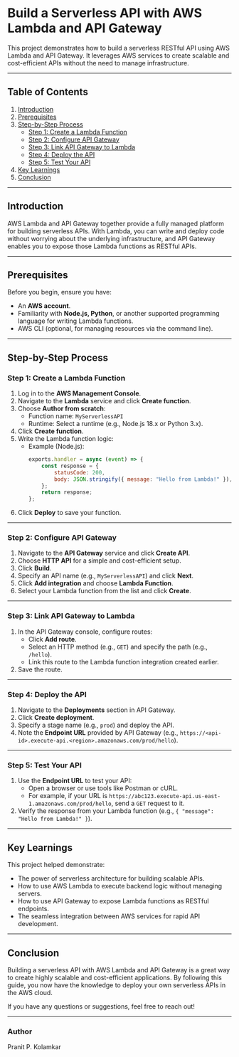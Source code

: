 # Build a Serverless API with AWS Lambda and API Gateway

This project demonstrates how to build a serverless RESTful API using AWS Lambda and API Gateway. It leverages AWS services to create scalable and cost-efficient APIs without the need to manage infrastructure.

---

## Table of Contents

1. [Introduction](#introduction)
2. [Prerequisites](#prerequisites)
3. [Step-by-Step Process](#step-by-step-process)
   - [Step 1: Create a Lambda Function](#step-1-create-a-lambda-function)
   - [Step 2: Configure API Gateway](#step-2-configure-api-gateway)
   - [Step 3: Link API Gateway to Lambda](#step-3-link-api-gateway-to-lambda)
   - [Step 4: Deploy the API](#step-4-deploy-the-api)
   - [Step 5: Test Your API](#step-5-test-your-api)
4. [Key Learnings](#key-learnings)
5. [Conclusion](#conclusion)

---

## Introduction

AWS Lambda and API Gateway together provide a fully managed platform for building serverless APIs. With Lambda, you can write and deploy code without worrying about the underlying infrastructure, and API Gateway enables you to expose those Lambda functions as RESTful APIs.

---

## Prerequisites

Before you begin, ensure you have:
- An **AWS account**.
- Familiarity with **Node.js, Python**, or another supported programming language for writing Lambda functions.
- AWS CLI (optional, for managing resources via the command line).

---

## Step-by-Step Process

### Step 1: Create a Lambda Function

1. Log in to the **AWS Management Console**.
2. Navigate to the **Lambda** service and click **Create function**.
3. Choose **Author from scratch**:
   - Function name: `MyServerlessAPI`
   - Runtime: Select a runtime (e.g., Node.js 18.x or Python 3.x).
4. Click **Create function**.
5. Write the Lambda function logic:
   - Example (Node.js):
     ```javascript
     exports.handler = async (event) => {
         const response = {
             statusCode: 200,
             body: JSON.stringify({ message: "Hello from Lambda!" }),
         };
         return response;
     };
     ```
6. Click **Deploy** to save your function.

---

### Step 2: Configure API Gateway

1. Navigate to the **API Gateway** service and click **Create API**.
2. Choose **HTTP API** for a simple and cost-efficient setup.
3. Click **Build**.
4. Specify an API name (e.g., `MyServerlessAPI`) and click **Next**.
5. Click **Add integration** and choose **Lambda Function**.
6. Select your Lambda function from the list and click **Create**.

---

### Step 3: Link API Gateway to Lambda

1. In the API Gateway console, configure routes:
   - Click **Add route**.
   - Select an HTTP method (e.g., `GET`) and specify the path (e.g., `/hello`).
   - Link this route to the Lambda function integration created earlier.
2. Save the route.

---

### Step 4: Deploy the API

1. Navigate to the **Deployments** section in API Gateway.
2. Click **Create deployment**.
3. Specify a stage name (e.g., `prod`) and deploy the API.
4. Note the **Endpoint URL** provided by API Gateway (e.g., `https://<api-id>.execute-api.<region>.amazonaws.com/prod/hello`).

---

### Step 5: Test Your API

1. Use the **Endpoint URL** to test your API:
   - Open a browser or use tools like Postman or cURL.
   - For example, if your URL is `https://abc123.execute-api.us-east-1.amazonaws.com/prod/hello`, send a `GET` request to it.
2. Verify the response from your Lambda function (e.g., `{ "message": "Hello from Lambda!" }`).

---

## Key Learnings

This project helped demonstrate:
- The power of serverless architecture for building scalable APIs.
- How to use AWS Lambda to execute backend logic without managing servers.
- How to use API Gateway to expose Lambda functions as RESTful endpoints.
- The seamless integration between AWS services for rapid API development.

---

## Conclusion

Building a serverless API with AWS Lambda and API Gateway is a great way to create highly scalable and cost-efficient applications. By following this guide, you now have the knowledge to deploy your own serverless APIs in the AWS cloud.

If you have any questions or suggestions, feel free to reach out!

---

### Author
Pranit P. Kolamkar  

